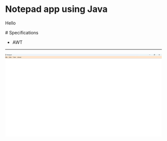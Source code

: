 # Notepad app using Java
<p>Hello </p>
# Specifications
<ul>
    <li>
        AWT
        </li>
 </ul>
 <hr>
<img src="./Assets/s1.png">       